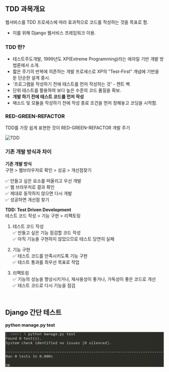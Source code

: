 ## TDD 과목개요
웹서비스를 TDD 프로세스에 따라 효과적으로 코드를 작성하는 것을 목표로 함.

- 이를 위해 Django 웹서비스 프레임워크 이용.


### TDD 란?
- 테스트주도개발, 1999년도 XP(Extreme Programming)라는 애자일 기반 개발 방법론에서 소개.
- 짧은 주기의 반복에 의존하는 개발 프로세스로 XP의 "Test-First" 개념에 기반을 둔 단순한 설계 중시.
- '프로그램을 작성하기 전에 테스트를 먼저 작성하는 것' - 켄트 벡
- 단위 테스트를 활용하여 보다 높은 수준의 코드 품질을 확보.
- **개발 하기 전에 테스트 코드를 먼저 작성**
- 매소드 및 모듈을 작성하기 전에 작성 종료 조건을 먼저 정해놓고 코딩을 시작함.

### RED-GREEN-REFACTOR 
TDD를 가장 쉽게 표현한 것이  RED-GREEN-REFACTOR 개발 주기  

![TDD](https://encrypted-tbn0.gstatic.com/images?q=tbn:ANd9GcRwm9o6uROkDxaS-PzKKXkTWV3jDc7Zz9wnkLUvpbt9-Q&s)    

### 기존 개발 방식과 차이
**기존 개발 방식**             
구현 > 웹브라우저로 확인 > 성공 > 개선점찾기

:white_check_mark: 만들고 싶은 요소를 떠올리고 우선 개발      
:white_check_mark: 웹 브라우저로 결과 확인        
:white_check_mark: 제대로 동작하지 않으면 다시 개발            
:white_check_mark: 성공하면 개선점 찾기                   
             
**TDD: Test Driven Development**         
테스트 코드 작성 > 기능 구현 > 리팩토링         
          
1. 테스트 코드 작성         
:white_check_mark: 만들고 싶은 기능 점검할 코드 작성          
:white_check_mark: 아직 기능을 구현하지 않았으므로 테스트 당연히 실패              
              
2. 기능 구현           
:white_check_mark: 테스트 코드를 만족시키도록 기능 구현      
:white_check_mark: 테스트 통과를 최우선 목표로 작업        
                  
3. 리팩토링            
:white_check_mark: 기능의 성능을 향상시키거나, 재사용성이 좋거나, 가독성이 좋은 코드로 개선        
:white_check_mark: 테스트 코드로 다시 기능을 점검        
             
             

<br>


## Django 간단 테스트
**python manage.py test**
            
![alt text](./myblog/django%20test.png)


